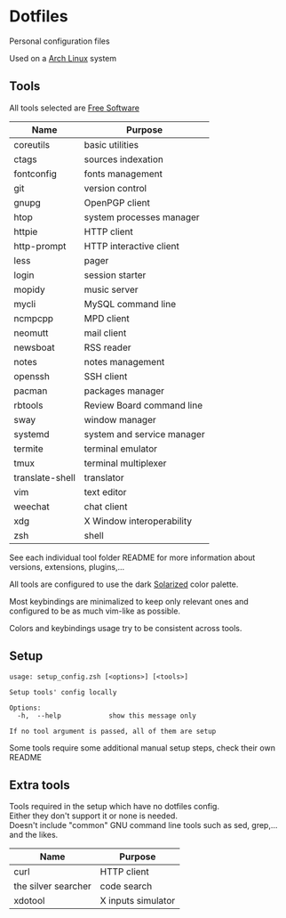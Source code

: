 # Dotfiles

Personal configuration files

Used on a [Arch Linux](https://www.archlinux.org/) system

## Tools

All tools selected are [Free Software](https://www.gnu.org/philosophy/free-sw.en.html)

| Name                   | Purpose                              |
|------------------------|--------------------------------------|
| coreutils              | basic utilities                      |
| ctags                  | sources indexation                   |
| fontconfig             | fonts management                     |
| git                    | version control                      |
| gnupg                  | OpenPGP client                       |
| htop                   | system processes manager             |
| httpie                 | HTTP client                          |
| http-prompt            | HTTP interactive client              |
| less                   | pager                                |
| login                  | session starter                      |
| mopidy                 | music server                         |
| mycli                  | MySQL command line                   |
| ncmpcpp                | MPD client                           |
| neomutt                | mail client                          |
| newsboat               | RSS reader                           |
| notes                  | notes management                     |
| openssh                | SSH client                           |
| pacman                 | packages manager                     |
| rbtools                | Review Board command line            |
| sway                   | window manager                       |
| systemd                | system and service manager           |
| termite                | terminal emulator                    |
| tmux                   | terminal multiplexer                 |
| translate-shell        | translator                           |
| vim                    | text editor                          |
| weechat                | chat client                          |
| xdg                    | X Window interoperability            |
| zsh                    | shell                                |

See each individual tool folder README for more information
about versions, extensions, plugins,...

All tools are configured to use the dark
[Solarized](http://ethanschoonover.com/solarized) color palette.

Most keybindings are minimalized to keep only relevant ones
and configured to be as much vim-like as possible.

Colors and keybindings usage try to be consistent across tools.


## Setup

```shell
usage: setup_config.zsh [<options>] [<tools>]

Setup tools' config locally

Options:
  -h,  --help            show this message only

If no tool argument is passed, all of them are setup
```

Some tools require some additional manual setup steps, check their own README


## Extra tools

Tools required in the setup which have no dotfiles config.  
Either they don't support it or none is needed.  
Doesn't include "common" GNU command line tools
such as sed, grep,... and the likes.

| Name                   | Purpose                              |
|------------------------|--------------------------------------|
| curl                   | HTTP client                          |
| the silver searcher    | code search                          |
| xdotool                | X inputs simulator                   |
